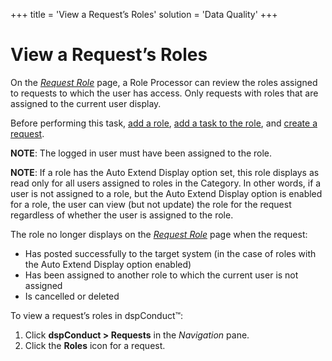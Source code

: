 +++
title = 'View a Request’s Roles'
solution = 'Data Quality'
+++

# View a Request’s Roles

On the <span style="font-style: italic;">[Request
Role](../Page_Desc/Request_Role_H.htm)</span> page, a Role Processor can
review the roles assigned to requests to which the user has access. Only
requests with roles that are assigned to the current user display.

Before performing this task, [add a role](Add_a_Role.htm), [add a task
to the role](Add_a_Task_to_a_Role.htm), and [create a
request](Create_a_Request.htm).

<span style="font-weight: bold;">NOTE</span>: The logged in user must
have been assigned to the role.

<span style="font-weight: bold;">NOTE</span>: If a role has the Auto
Extend Display option set, this role displays as read only for all users
assigned to roles in the Category. In other words, if a user is not
assigned to a role, but the Auto Extend Display option is enabled for a
role, the user can view (but not update) the role for the request
regardless of whether the user is assigned to the role.

The role no longer displays on the
<span style="font-style: italic;">[Request
Role](../Page_Desc/Request_Role_H.htm)</span> page when the request:

  - Has posted successfully to the target system (in the case of roles
    with the Auto Extend Display option enabled)
  - Has been assigned to another role to which the current user is not
    assigned
  - Is cancelled or deleted

To view a request’s roles in dspConduct™:

1.  Click <span style="font-weight: bold;">dspConduct \> Requests</span>
    in the <span style="font-style: italic;">Navigation</span> pane.
2.  Click the <span style="font-weight: bold;">Roles</span> icon for a
    request.
